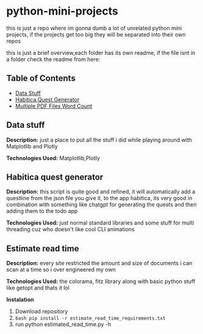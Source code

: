 # python-mini-projects

this is just a repo where im gonna dumb a lot of unrelated python mini projects, if the projects get too big they will be separated into their own repos

this is just a brief overview,each folder has its own readme, if the file isnt in a folder check the readme from here:
## Table of Contents
- [Data Stuff](#data-stuff)
- [Habitica Quest Generator](#habitica-quest-generator)
- [Multiple PDF Files Word Count](#multiple-pdf-files-word-count)
## Data stuff

**Description:** just a place to put all the stuff i did while playing around with Matplotlib and Plotly

**Technologies Used:** Matplotlib,Plotly

## Habitica quest generator

**Description:** this script is quite good and refined, it will automatically add a questline from the json file you give it, to the app habitica, its very good in combination with something like chatgpt for generating the quests and then adding them to the todo app

**Technologies Used:** just normal standard libraries and some stuff for multi threading cuz who doesn't like cool CLI animations

## Estimate read time

**Description:** every site restricted the amount and size of documents i can scan at a time so i over engineered my own 

**Technologies Used:** the colorama, fitz library along with basic python stuff like getopt and thats it lol

**Instalation**
1. Download repository
2. ```bash pip install -r estimate_read_time_requirements.txt```
3. run python estimated_read_time.py -h